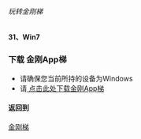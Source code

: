 ###### 玩转金刚梯

#### 31、Win7
### 下载 金刚App梯

- 请确保您当前所持的设备为Windows
- 请[ 点击此处下载金刚App梯 ]()

#### 返回到
[金刚梯](https://github.com/a2zitpro/web/blob/master/LadderFree/A.md)

